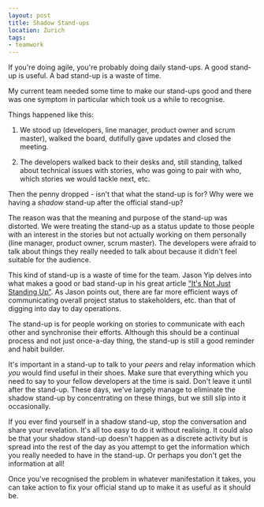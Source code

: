 ```yaml
---
layout: post
title: Shadow Stand-ups
location: Zurich
tags:
- teamwork
---
```


If you're doing agile, you're probably doing daily stand-ups. A good stand-up is useful. A bad stand-up is a waste of time.

My current team needed some time to make our stand-ups good and there was one symptom in particular which took us a while to recognise.

<!--excerpt-->

Things happened like this:

1. We stood up (developers, line manager, product owner and scrum master), walked the board, dutifully gave updates and closed the meeting.

1. The developers walked back to their desks and, still standing, talked about technical issues with stories, who was going to pair with who, which stories we would tackle next, etc.

Then the penny dropped - isn't that what the stand-up is for? Why were we having a *shadow* stand-up after the official stand-up?

The reason was that the meaning and purpose of the stand-up was distorted. We were treating the stand-up as a status update to those people with an interest in the stories but not actually working on them personally (line manager, product owner, scrum master). The developers were afraid to talk about things they really needed to talk about because it didn't feel suitable for the audience.

This kind of stand-up is a waste of time for the team. Jason Yip delves into what makes a good or bad stand-up in his great article ["It's Not Just Standing Up"](http://www.martinfowler.com/articles/itsNotJustStandingUp.html "It's Not Just Standing Up: Patterns for Daily Standup Meetings"). As Jason points out, there are far more efficient ways of communicating overall project status to stakeholders, etc. than that of digging into day to day operations.

The stand-up is for people working on stories to communicate with each other and synchronise their efforts. Although this should be a continual process and not just once-a-day thing, the stand-up is still a good reminder and habit builder.

It's important in a stand-up to talk to your *peers* and relay information which *you* would find useful in their shoes. Make sure that everything which you need to say to your fellow developers at the time is said. Don't leave it until after the stand-up. These days, we've largely manage to eliminate the shadow stand-up by concentrating on these things, but we still slip into it occasionally.

If you ever find yourself in a shadow stand-up, stop the conversation and share your revelation. It's all too easy to do it without realising. It could also be that your shadow stand-up doesn't happen as a discrete activity but is spread into the rest of the day as you attempt to get the information which you really needed to have in the stand-up. Or perhaps you don't get the information at all!

Once you've recognised the problem in whatever manifestation it takes, you can take action to fix your official stand up to make it as useful as it should be.